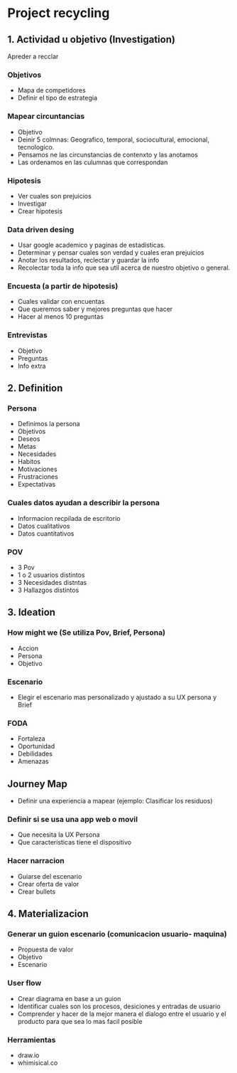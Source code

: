 # Project recycling

## 1. Actividad u objetivo (Investigation)
Apreder a recclar

### Objetivos
- Mapa de competidores
- Definir el tipo de estrategia

### Mapear circuntancias 
- Objetivo
- Deinir 5 colmnas: Geografico, temporal, sociocultural, emocional, tecnologico.
- Pensamos ne las circunstancias de contenxto y las anotamos
- Las ordenamos en las culumnas que correspondan

### Hipotesis
- Ver cuales son prejuicios 
- Investigar
- Crear hipotesis

### Data driven desing
- Usar google academico y paginas de estadisticas.
- Determinar y pensar cuales son verdad y cuales eran prejuicios 
- Anotar los resultados, reclectar y guardar la info 
- Recolectar toda la info que sea util acerca de nuestro objetivo o general.

### Encuesta (a partir de hipotesis)
- Cuales validar con encuentas 
- Que queremos saber y mejores preguntas que hacer
- Hacer al menos 10 preguntas 

### Entrevistas 
- Objetivo 
- Preguntas 
- Info extra

## 2. Definition

### Persona
- Definimos la persona 
- Objetivos 
- Deseos
- Metas 
- Necesidades
- Habitos 
- Motivaciones 
- Frustraciones 
- Expectativas 

### Cuales datos ayudan a describir la persona 
- Informacion recpilada de escritorio 
- Datos cualitativos 
- Datos cuantitativos 

### POV
- 3 Pov 
- 1 o 2 usuarios distintos 
- 3 Necesidades distntas 
- 3 Hallazgos distintos

## 3. Ideation

### How might we (Se utiliza Pov, Brief, Persona)
- Accion 
- Persona 
- Objetivo

### Escenario
- Elegir el escenario mas personalizado y ajustado a su UX persona y Brief

### FODA 
- Fortaleza 
- Oportunidad 
- Debilidades 
- Amenazas

## Journey Map 
- Definir una experiencia a mapear (ejemplo: Clasificar los residuos) 

### Definir si se usa una app web o movil
- Que necesita la UX Persona 
- Que caracteristicas tiene el dispositivo

### Hacer narracion 
- Guiarse del escenario
- Crear oferta de valor
- Crear bullets 

## 4. Materializacion

### Generar un guion escenario (comunicacion usuario- maquina)
- Propuesta de valor 
- Objetivo 
- Escenario

### User flow 
- Crear diagrama en base a un guion 
- Identificar cuales son los procesos, desiciones y entradas de usuario 
- Comprender y hacer de la mejor manera el dialogo entre el usuario y el producto para que sea lo mas facil posible

### Herramientas 
- draw.io 
- whimisical.co
